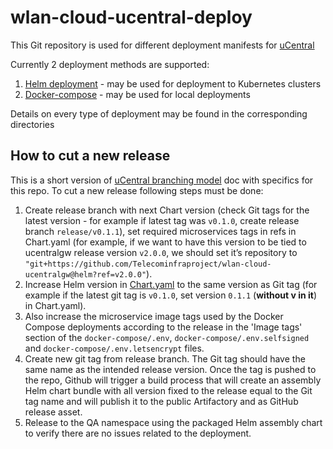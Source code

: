# wlan-cloud-ucentral-deploy

This Git repository is used for different deployment manifests for [uCentral](https://openwifi.tip.build/v/2.0.0/)

Currently 2 deployment methods are supported:

1. [Helm deployment](chart) - may be used for deployment to Kubernetes clusters
2. [Docker-compose](docker-compose) - may be used for local deployments

Details on every type of deployment may be found in the corresponding directories

## How to cut a new release

This is a short version of [uCentral branching model](https://telecominfraproject.atlassian.net/wiki/spaces/WIFI/pages/1416364078/uCentral+branching+model) doc with specifics for this repo. To cut a new release following steps must be done:

1. Create release branch with next Chart version (check Git tags for the latest version - for example if latest tag was `v0.1.0`, create release branch `release/v0.1.1`), set required microservices tags in refs in Chart.yaml (for example, if we want to have this version to be tied to ucentralgw release version `v2.0.0`, we should set it’s repository to `"git+https://github.com/Telecominfraproject/wlan-cloud-ucentralgw@helm?ref=v2.0.0"`).
2. Increase Helm version in [Chart.yaml](./chart/Chart.yaml) to the same version as Git tag (for example if the latest git tag is `v0.1.0`, set version `0.1.1` (**without v in it**) in Chart.yaml).
3. Also increase the microservice image tags used by the Docker Compose deployments according to the release in the 'Image tags' section of the `docker-compose/.env`, `docker-compose/.env.selfsigned` and `docker-compose/.env.letsencrypt` files.
4. Create new git tag from release branch. The Git tag should have the same name as the intended release version. Once the tag is pushed to the repo, Github will trigger a build process that will create an assembly Helm chart bundle with all version fixed to the release equal to the Git tag name and will publish it to the public Artifactory and as GitHub release asset.
5. Release to the QA namespace using the packaged Helm assembly chart to verify there are no issues related to the deployment.

